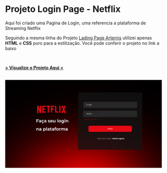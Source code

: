 <h1>Projeto Login Page - Netflix</h1>

<p>Aqui foi criado uma Pagina de Login, uma referencia a plataforma de Streaming Netflix</p>
<p>Seguindo a mesma linha do Projeto <a href="https://github.com/ldantsc/Landing-Page-Artemis">Lading Page Artemis</a> utilizei apenas <strong>HTML</strong> e <strong>CSS</strong> puro para a estilização. Você pode conferir o projeto no link a baixo</p>


<br>


<p><a href="https://ldantsc.github.io/Mini-Project-Login-Page/" targe="_blank"><strong>> Visualize o Projeto Aqui <</strong></a></p>

<br>

<img src="./img/project-img.png">